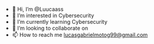 - 👋 Hi, I’m @Luucaass
- 👀 I’m interested in Cybersecurity
- 🌱 I’m currently learning Cybersecurity 
- 💞️ I’m looking to collaborate on 
- 📫 How to reach me lucasgabrielmotog99@gmail.com 

<!---
Luucaass/Luucaass is a ✨ special ✨ repository because its `README.md` (this file) appears on your GitHub profile.
You can click the Preview link to take a look at your changes.
--->
